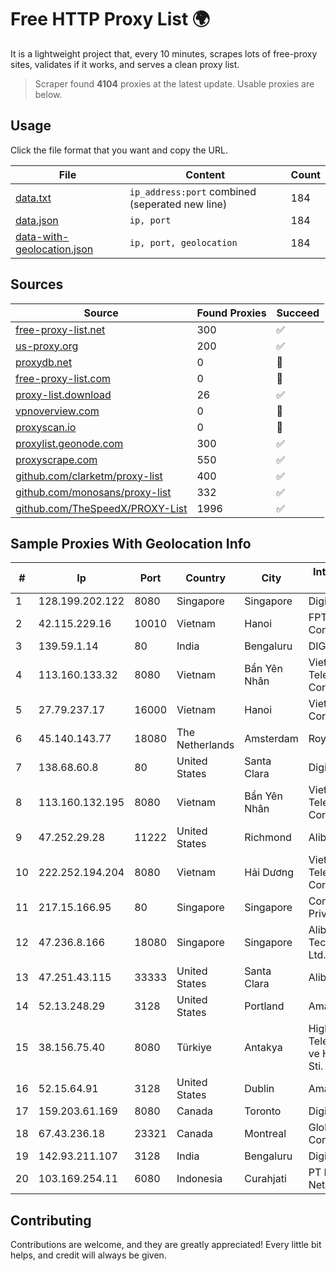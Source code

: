 
# Free HTTP Proxy List 🌍

It is a lightweight project that, every 10 minutes, scrapes lots of free-proxy sites, validates if it works, and serves a clean proxy list.


> Scraper found **4104** proxies at the latest update. Usable proxies are below.

## Usage

Click the file format that you want and copy the URL.


|File|Content|Count|
|----|-------|-----|
|[data.txt](https://raw.githubusercontent.com/themiralay/Proxy-List-World/master/data.txt)|`ip_address:port` combined (seperated new line)|184|
|[data.json](https://raw.githubusercontent.com/themiralay/Proxy-List-World/master/data.json)|`ip, port`|184|
|[data-with-geolocation.json](https://raw.githubusercontent.com/themiralay/Proxy-List-World/master/data-with-geolocation.json)|`ip, port, geolocation`|184|

## Sources

|Source|Found Proxies|Succeed|
|------|-------------|-------|
|[free-proxy-list.net](https://free-proxy-list.net)|300|✅|
|[us-proxy.org](https://www.us-proxy.org)|200|✅|
|[proxydb.net](http://proxydb.net)|0|🚫|
|[free-proxy-list.com](https://free-proxy-list.com/?page=&port=&type%5B%5D=http&type%5B%5D=https&up_time=0&search=Search)|0|🚫|
|[proxy-list.download](https://www.proxy-list.download/HTTP)|26|✅|
|[vpnoverview.com](https://vpnoverview.com/privacy/anonymous-browsing/free-proxy-servers)|0|🚫|
|[proxyscan.io](https://www.proxyscan.io)|0|🚫|
|[proxylist.geonode.com](https://proxylist.geonode.com/api/proxy-list?limit=300&page=1&sort_by=lastChecked&sort_type=desc&protocols=http,https)|300|✅|
|[proxyscrape.com](https://api.proxyscrape.com/v2/?request=displayproxies&protocol=http&timeout=10000&country=all&ssl=all&anonymity=all)|550|✅|
|[github.com/clarketm/proxy-list](https://raw.githubusercontent.com/clarketm/proxy-list/master/proxy-list-raw.txt)|400|✅|
|[github.com/monosans/proxy-list](https://raw.githubusercontent.com/monosans/proxy-list/main/proxies/http.txt)|332|✅|
|[github.com/TheSpeedX/PROXY-List](https://raw.githubusercontent.com/TheSpeedX/PROXY-List/master/http.txt)|1996|✅|


## Sample Proxies With Geolocation Info

|#|Ip|Port|Country|City|Internet Service Provider|
|-|--|----|-------|----|-------------------------|
|1|128.199.202.122|8080|Singapore|Singapore|DigitalOcean, LLC|
|2|42.115.229.16|10010|Vietnam|Hanoi|FPT Telecom Company|
|3|139.59.1.14|80|India|Bengaluru|DIGITALOCEAN|
|4|113.160.133.32|8080|Vietnam|Bẩn Yên Nhân|VietNam Post and Telecom Corporation|
|5|27.79.237.17|16000|Vietnam|Hanoi|Viettel Corporation|
|6|45.140.143.77|18080|The Netherlands|Amsterdam|RoyaleHosting BV|
|7|138.68.60.8|80|United States|Santa Clara|DigitalOcean, LLC|
|8|113.160.132.195|8080|Vietnam|Bẩn Yên Nhân|VietNam Post and Telecom Corporation|
|9|47.252.29.28|11222|United States|Richmond|Alibaba Cloud LLC|
|10|222.252.194.204|8080|Vietnam|Hải Dương|VietNam Post and Telecom Corporation|
|11|217.15.166.95|80|Singapore|Singapore|Contabo Asia Private Limited|
|12|47.236.8.166|18080|Singapore|Singapore|Alibaba (US) Technology Co., Ltd.|
|13|47.251.43.115|33333|United States|Santa Clara|Alibaba Cloud LLC|
|14|52.13.248.29|3128|United States|Portland|Amazon.com, Inc.|
|15|38.156.75.40|8080|Türkiye|Antakya|High Speed Telekomunikasyon ve Hab. Hiz. Ltd. Sti.|
|16|52.15.64.91|3128|United States|Dublin|Amazon.com, Inc.|
|17|159.203.61.169|8080|Canada|Toronto|DigitalOcean, LLC|
|18|67.43.236.18|23321|Canada|Montreal|GloboTech Communications|
|19|142.93.211.107|3128|India|Bengaluru|DigitalOcean, LLC|
|20|103.169.254.11|6080|Indonesia|Curahjati|PT Master Star Network|



## Contributing

Contributions are welcome, and they are greatly appreciated! Every
little bit helps, and credit will always be given.


